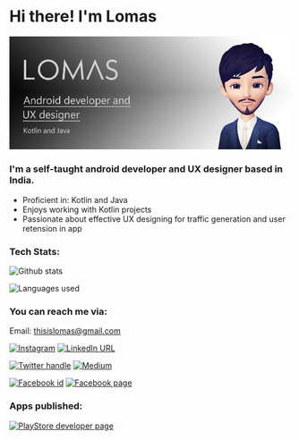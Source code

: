 # Hi there! I'm Lomas

![Frame 242](https://raw.githubusercontent.com/iamlomas/iamlomas/main/iamlomasheader.png)

### **I'm a self-taught android developer and UX designer based in India.**

- Proficient in: Kotlin and Java
- Enjoys working with Kotlin projects
- Passionate about effective UX designing for traffic generation and user retension in app

### Tech Stats:
![Github stats](https://github-readme-stats.vercel.app/api?username=iamlomas&&show_icons=true&title_color=40FCFD&icon_color=43E1FD&text_color=ffffff&bg_color=101A5D)

![Languages used](https://github-readme-stats.vercel.app/api/top-langs/?username=iamlomas&layout=compact%22%20alt=%22iamlomas)

### You can reach me via:

Email: thisislomas@gmail.com

[![Instagram](https://img.shields.io/badge/-Instagram-white?logo=instagram&style=plastic)](https://www.instagram.com/i.am.lomas/)
[![LinkedIn URL](https://img.shields.io/badge/-LinkedIn-white?logo=linkedin&style=plastic&logoColor=blue)](https://www.linkedin.com/in/iamlomas/)

[![Twitter handle](https://img.shields.io/badge/-Twitter-white?logo=twitter&style=plastic)](https://twitter.com/thisislomas)
[![Medium](https://img.shields.io/badge/-Medium-white?logo=medium&labelColor=black&style=plastic)](https://medium.com/@iamlomas)

[![Facebook id](https://img.shields.io/badge/-Facebook-white?logo=facebook&style=plastic)](https://www.facebook.com/thisislomas/)
[![Facebook page](https://img.shields.io/badge/-Facebook%20page-white?logo=facebook&style=plastic)](https://www.facebook.com/itslomas)

### Apps published:

[![PlayStore developer page](https://img.shields.io/badge/-Google%20PlayStore-black?logo=googleplay)](https://play.google.com/store/apps/dev?id=8688540133326277409)


<!--
**iamlomas/iamlomas** is a ✨ _special_ ✨ repository because its `README.md` (this file) appears on your GitHub profile.

Here are some ideas to get you started:

- 🔭 I’m currently working on ...
- 🌱 I’m currently learning ...
- 👯 I’m looking to collaborate on ...
- 🤔 I’m looking for help with ...
- 💬 Ask me about ...
- 📫 How to reach me: ...
- 😄 Pronouns: ...
- ⚡ Fun fact: ...
-->
